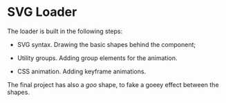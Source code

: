 # SVG Loader

The loader is built in the following steps:

- SVG syntax. Drawing the basic shapes behind the component;

- Utility groups. Adding group elements for the animation.

- CSS animation. Adding keyframe animations.

The final project has also a _goo_ shape, to fake a goeey effect between the shapes.